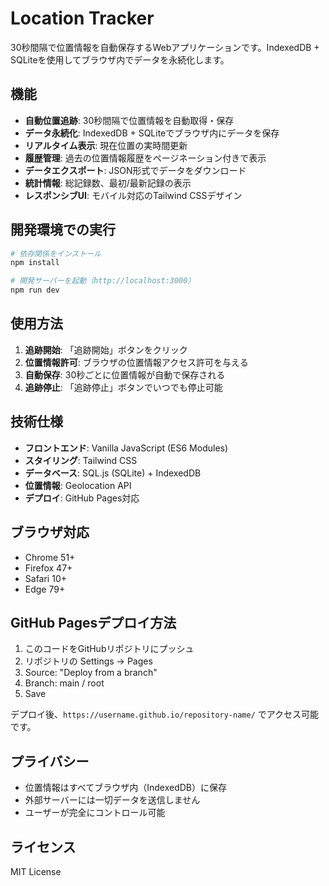 # Location Tracker

30秒間隔で位置情報を自動保存するWebアプリケーションです。IndexedDB + SQLiteを使用してブラウザ内でデータを永続化します。

## 機能

- **自動位置追跡**: 30秒間隔で位置情報を自動取得・保存
- **データ永続化**: IndexedDB + SQLiteでブラウザ内にデータを保存
- **リアルタイム表示**: 現在位置の実時間更新
- **履歴管理**: 過去の位置情報履歴をページネーション付きで表示
- **データエクスポート**: JSON形式でデータをダウンロード
- **統計情報**: 総記録数、最初/最新記録の表示
- **レスポンシブUI**: モバイル対応のTailwind CSSデザイン

## 開発環境での実行

```bash
# 依存関係をインストール
npm install

# 開発サーバーを起動（http://localhost:3000）
npm run dev
```

## 使用方法

1. **追跡開始**: 「追跡開始」ボタンをクリック
2. **位置情報許可**: ブラウザの位置情報アクセス許可を与える
3. **自動保存**: 30秒ごとに位置情報が自動で保存される
4. **追跡停止**: 「追跡停止」ボタンでいつでも停止可能

## 技術仕様

- **フロントエンド**: Vanilla JavaScript (ES6 Modules)
- **スタイリング**: Tailwind CSS
- **データベース**: SQL.js (SQLite) + IndexedDB
- **位置情報**: Geolocation API
- **デプロイ**: GitHub Pages対応

## ブラウザ対応

- Chrome 51+
- Firefox 47+
- Safari 10+
- Edge 79+

## GitHub Pagesデプロイ方法

1. このコードをGitHubリポジトリにプッシュ
2. リポジトリの Settings → Pages
3. Source: "Deploy from a branch"
4. Branch: main / root
5. Save

デプロイ後、`https://username.github.io/repository-name/` でアクセス可能です。

## プライバシー

- 位置情報はすべてブラウザ内（IndexedDB）に保存
- 外部サーバーには一切データを送信しません
- ユーザーが完全にコントロール可能

## ライセンス

MIT License